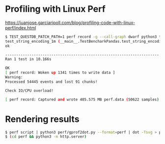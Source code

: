 # Profiling with Linux Perf

https://juanjose.garciaripoll.com/blog/profiling-code-with-linux-perf/index.html

```bash
$ TEST_QUESTDB_PATCH_PATH=1 perf record -g --call-graph dwarf python3 test/benchmark.py -v TestBencharkPandas.test_string_encoding_1m
test_string_encoding_1m (__main__.TestBencharkPandas.test_string_encoding_1m) ... Time: 4.682273147998785, size: 4593750000
ok

----------------------------------------------------------------------
Ran 1 test in 10.166s

OK
[ perf record: Woken up 1341 times to write data ]
Warning:
Processed 54445 events and lost 91 chunks!

Check IO/CPU overload!

[ perf record: Captured and wrote 405.575 MB perf.data (50622 samples) ]
```

# Rendering results

```bash
$ perf script | python3 perf/gprof2dot.py --format=perf | dot -Tsvg > perf/profile_graph.svg
$ (cd perf && python3 -m http.server)
```